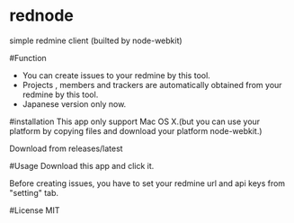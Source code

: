 rednode
=======

simple redmine client (builted by node-webkit)

#Function
* You can create issues to your redmine by this tool.
* Projects , members and trackers are automatically obtained from your redmine by this tool.
* Japanese version only now.

#installation 
This app only support Mac OS X.(but you can use your platform by copying  files and download your platform node-webkit.)

Download from releases/latest

#Usage
Download this app and click it.

Before creating issues, you have to set your redmine url and api keys from "setting" tab.

#License
MIT
